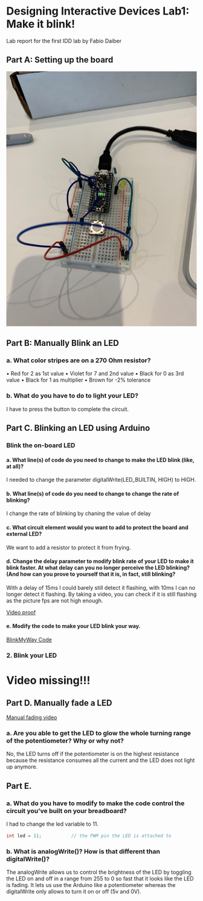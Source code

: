 # Designing Interactive Devices Lab1: Make it blink!

Lab report for the first IDD lab by Fabio Daiber


## Part A: Setting up the board 

![alt text](https://github.com/fpdaiber/IDD_Lab1/blob/master/Overview.jpg)


## Part B: Manually Blink an LED

### a. What color stripes are on a 270 Ohm resistor?
•	Red for 2 as 1st value
•	Violet for 7 and 2nd value
•	Black for 0 as 3rd value
•	Black for 1 as multiplier
•	Brown for -2% tolerance

### b. What do you have to do to light your LED?
I have to press the button to complete the circuit. 


## Part C. Blinking an LED using Arduino 

### Blink the on-board LED

#### a. What line(s) of code do you need to change to make the LED blink (like, at all)?

I needed to change the parameter digitalWrite(LED_BUILTIN, HIGH) to HIGH.

#### b. What line(s) of code do you need to change to change the rate of blinking?

I change the rate of blinking by chaning the value of delay

#### c. What circuit element would you want to add to protect the board and external LED?

We want to add a resistor to protect it from frying. 

#### d. Change the delay parameter to modify blink rate of your LED to make it blink faster. At what delay can you no longer perceive the LED blinking? (And how can you prove to yourself that it is, in fact, still blinking?

With a delay of 15ms I could barely still detect it flashing, with 10ms I can no longer detect it flashing. By taking a video, you can check if it is still flashing as the picture fps are not high enough.

[Video proof](https://drive.google.com/file/d/1rShkwkkIYeimTYln_pymeBtIXzmQfCBs/view?usp=sharing)

#### e. Modify the code to make your LED blink your way.

[BlinkMyWay Code](https://github.com/fpdaiber/IDD_Lab1/blob/master/Blink.ino)


### 2. Blink your LED

# Video missing!!!


## Part D. Manually fade a LED

[Manual fading video](https://drive.google.com/open?id=1eic9VNwoTOcWFWR3KyC3RD8JYtNe1lD9)


### a.	Are you able to get the LED to glow the whole turning range of the potentiometer? Why or why not?
No, the LED turns off if the potentiometer is on the highest resistance because the resistance consumes all the current and the LED does not light up anymore.


## Part E. 

### a. What do you have to modify to make the code control the circuit you've built on your breadboard?

I had to change the led variable to 11.

```C++
int led = 11;           // the PWM pin the LED is attached to
```

### b. What is analogWrite()? How is that different than digitalWrite()?
The analogWrite allows us to control the brightness of the LED by toggling the LED on and off in a range from 255 to 0 so fast that it looks like the LED is fading. It lets us use the Arduino like a potentiometer whereas the digitalWrite only allows to turn it on or off (5v and 0V).




